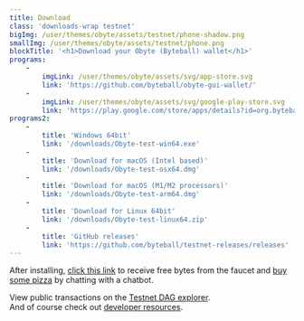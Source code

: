 ```yaml
---
title: Download
class: 'downloads-wrap testnet'
bigImg: /user/themes/obyte/assets/testnet/phone-shadow.png
smallImg: /user/themes/obyte/assets/testnet/phone.png
blockTitle: '<h1>Download your Obyte (Byteball) wallet</h1>'
programs:
    -
        imgLink: /user/themes/obyte/assets/svg/app-store.svg
        link: 'https://github.com/byteball/obyte-gui-wallet/'
    -
        imgLink: /user/themes/obyte/assets/svg/google-play-store.svg
        link: 'https://play.google.com/store/apps/details?id=org.byteball.wallet.testnet'
programs2:
    -
        title: 'Windows 64bit'
        link: '/downloads/Obyte-test-win64.exe'
    -
        title: 'Download for macOS (Intel based)'
        link: '/downloads/Obyte-test-osx64.dmg'
    -
        title: 'Download for macOS (M1/M2 processors)'
        link: '/downloads/Obyte-test-arm64.dmg'
    -
        title: 'Download for Linux 64bit'
        link: '/downloads/Obyte-test-linux64.zip'
    -
        title: 'GitHub releases'
        link: 'https://github.com/byteball/testnet-releases/releases'
---
```


After installing, [click this link](obyte-tn:AxBxXDnPOzE/AxLHmidAjwLPFtQ6dK3k70zM0yKVeDzC@obyte.org/bb-test#0000) to receive free bytes from the faucet
and [buy some pizza](obyte-tn:AzG28EqBgI9OkDa5yka9gYTqqrfuwt+7mUAUuhaAXLAT@obyte.org/bb-test#0000) by chatting with a chatbot.

View public transactions on the [Testnet DAG explorer](https://testnetexplorer.obyte.org?target=_blank&rel=noopener).<br>
And of course check out [developer resources](https://developer.obyte.org?target=_blank&rel=noopener).

 
